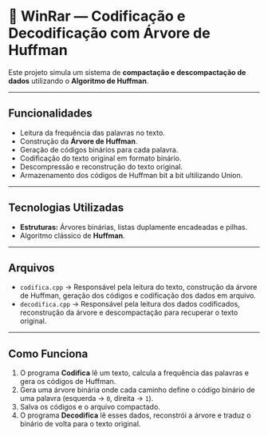 # 🌳 WinRar — Codificação e Decodificação com Árvore de Huffman

Este projeto simula um sistema de **compactação e descompactação de dados** utilizando o **Algoritmo de Huffman**.

---

## Funcionalidades

- Leitura da frequência das palavras no texto.
- Construção da **Árvore de Huffman**.
- Geração de códigos binários para cada palavra.
- Codificação do texto original em formato binário.
- Descompressão e reconstrução do texto original.
- Armazenamento dos códigos de Huffman bit a bit ultilizando Union.

---

## Tecnologias Utilizadas

- **Estruturas:** Árvores binárias, listas duplamente encadeadas e pilhas.
- Algoritmo clássico de **Huffman**.

---

## Arquivos

- `codifica.cpp` → Responsável pela leitura do texto, construção da árvore de Huffman, geração dos códigos e codificação dos dados em arquivo.
- `decodifica.cpp` → Responsável pela leitura dos dados codificados, reconstrução da árvore e descompactação para recuperar o texto original.

---

## Como Funciona

1. O programa **Codifica** lê um texto, calcula a frequência das palavras e gera os códigos de Huffman.
2. Gera uma árvore binária onde cada caminho define o código binário de uma palavra (esquerda → `0`, direita → `1`).
3. Salva os códigos e o arquivo compactado.
4. O programa **Decodifica** lê esses dados, reconstrói a árvore e traduz o binário de volta para o texto original.
